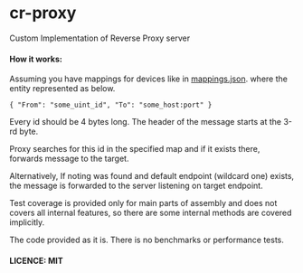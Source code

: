 # cr-proxy
Custom Implementation of Reverse Proxy server

#### How it works:

Assuming you have mappings for devices like in [mappings.json](src/mappings.json). where the entity represented as below.

```
{ "From": "some_uint_id", "To": "some_host:port" }
```

Every id should be 4 bytes long. The header of the message starts at the 3-rd byte.

Proxy searches for this id in the specified map and if it exists there, forwards message to the target.

Alternatively, If noting was found and default endpoint (wildcard one) exists, the message is forwarded to the server listening on target endpoint.

Test coverage is provided only for main parts of assembly and does not covers all internal features, so there are some internal methods are covered implicitly.

The code provided as it is. There is no benchmarks or performance tests. 

#### LICENCE: MIT
